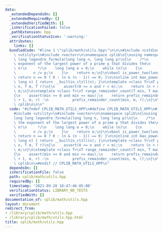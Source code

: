 ```yaml
---
data:
  _extendedDependsOn: []
  _extendedRequiredBy: []
  _extendedVerifiedWith: []
  _isVerificationFailed: false
  _pathExtension: hpp
  _verificationStatusIcon: ':warning:'
  attributes:
    links: []
  bundledCode: "#line 1 \"cplib/math/utils.hpp\"\n\n\n#include <cstdio>\n#include\
    \ <utility>\n#include <vector>\n\nnamespace cplib\n{\nusing namespace std;\nlong\
    \ long legendre_formula(long long n, long long p)\n{\n    /*\n     * Returns the\
    \ exponent of the largest power of a prime p that divides the\n     * factorial\
    \ n!\n     */\n    long long e = 0;\n    while (n)\n    {\n        e += n / p;\n\
    \        n /= p;\n    }\n    return e;\n}\n\nbool is_power_two(long long n) {\
    \ return n == 0 ? 0 : (n & (n - 1)) == 0; }\n\ninline int max_power_two_exp(long\
    \ long n) { return __builtin_ctzll(n); }\n\ntemplate <class T>\nT prefix_remainder_count(T\
    \ n, T m, T r)\n{\n    assert(0 <= n and r < m);\n    return (n + m - r - 1) /\
    \ m;\n}\n\ntemplate <class T>\nT range_remainder_count(T min, T max, T m, T r)\n\
    {\n    assert(min >= 0 and min <= max);\n    return prefix_remainder_count(max\
    \ + 1, m, r) -\n           prefix_remainder_count(min, m, r);\n}\n\n} // namespace\
    \ cplib\n\n\n"
  code: "#ifndef CPLIB_MATH_UTILS_HPP\n#define CPLIB_MATH_UTILS_HPP\n#include <cstdio>\n\
    #include <utility>\n#include <vector>\n\nnamespace cplib\n{\nusing namespace std;\n\
    long long legendre_formula(long long n, long long p)\n{\n    /*\n     * Returns\
    \ the exponent of the largest power of a prime p that divides the\n     * factorial\
    \ n!\n     */\n    long long e = 0;\n    while (n)\n    {\n        e += n / p;\n\
    \        n /= p;\n    }\n    return e;\n}\n\nbool is_power_two(long long n) {\
    \ return n == 0 ? 0 : (n & (n - 1)) == 0; }\n\ninline int max_power_two_exp(long\
    \ long n) { return __builtin_ctzll(n); }\n\ntemplate <class T>\nT prefix_remainder_count(T\
    \ n, T m, T r)\n{\n    assert(0 <= n and r < m);\n    return (n + m - r - 1) /\
    \ m;\n}\n\ntemplate <class T>\nT range_remainder_count(T min, T max, T m, T r)\n\
    {\n    assert(min >= 0 and min <= max);\n    return prefix_remainder_count(max\
    \ + 1, m, r) -\n           prefix_remainder_count(min, m, r);\n}\n\n} // namespace\
    \ cplib\n\n#endif // CPLIB_MATH_UTILS_HPP\n"
  dependsOn: []
  isVerificationFile: false
  path: cplib/math/utils.hpp
  requiredBy: []
  timestamp: '2021-09-28 10:47:46-05:00'
  verificationStatus: LIBRARY_NO_TESTS
  verifiedWith: []
documentation_of: cplib/math/utils.hpp
layout: document
redirect_from:
- /library/cplib/math/utils.hpp
- /library/cplib/math/utils.hpp.html
title: cplib/math/utils.hpp
---
```

